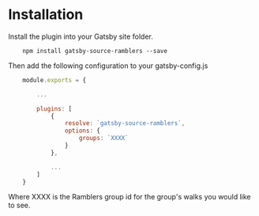 # Installation


Install the plugin into your Gatsby site folder.

```
    npm install gatsby-source-ramblers --save
```


Then add the following configuration to your gatsby-config.js

```javascript
    module.exports = {

        ...

        plugins: [
            {
                resolve: `gatsby-source-ramblers`,
                options: {
                    groups: `XXXX`
                }
            },

            ...
        ]
    }
```

Where XXXX is the Ramblers group id for the group's walks you would like to see.
